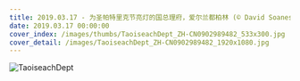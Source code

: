 ```yaml
---
title: 2019.03.17 - 为圣帕特里克节亮灯的国总理府，爱尔兰都柏林 (© David Soanes Photography/Getty Images)
date: 2019.03.17 00:00:00
cover_index: /images/thumbs/TaoiseachDept_ZH-CN0902989482_533x300.jpg
cover_detail: /images/TaoiseachDept_ZH-CN0902989482_1920x1080.jpg
---
```


![TaoiseachDept](/images/TaoiseachDept_ZH-CN0902989482_1920x1080.jpg)
